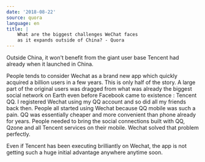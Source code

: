 ```yaml
---
date: '2018-08-22'
source: quora
language: en
title: |
    What are the biggest challenges WeChat faces
    as it expands outside of China? - Quora
---
```


Outside China, it won\'t benefit from the giant user base Tencent had
already when it launched in China.

People tends to consider Wechat as a brand new app which quickly
acquired a billion users in a few years. This is only half of the story.
A large part of the original users was dragged from what was already the
biggest social network on Earth even before Facebook came to existence :
Tencent QQ. I registered Wechat using my QQ account and so did all my
friends back then. People all started using Wechat because QQ mobile was
such a pain. QQ was essentially cheaper and more convenient than phone
already for years. People needed to bring the social connections built
with QQ, Qzone and all Tencent services on their mobile. Wechat solved
that problem perfectly.

Even if Tencent has been executing brilliantly on Wechat, the app is not
getting such a huge initial advantage anywhere anytime soon.
